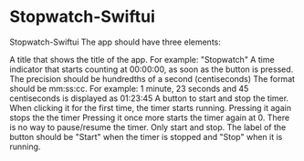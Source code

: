 # Stopwatch-Swiftui
Stopwatch-Swiftui
The app should have three elements:

A title that shows the title of the app. For example: "Stopwatch"
A time indicator that starts counting at 00:00:00, as soon as the button is pressed.
The precision should be hundredths of a second (centiseconds)
The format should be mm:ss:cc. For example: 1 minute, 23 seconds and 45 centiseconds is displayed as 01:23:45
A button to start and stop the timer.
When clicking it for the first time, the timer starts running.
Pressing it again stops the the timer
Pressing it once more starts the timer again at 0.
There is no way to pause/resume the timer. Only start and stop.
The label of the button should be "Start" when the timer is stopped and "Stop" when it is running.
